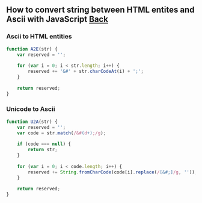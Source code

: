 ## How to convert string between HTML entites and Ascii with JavaScript [Back](./qa.md)

### Ascii to HTML entities

```js
function A2E(str) {
    var reserved = '';
    
    for (var i = 0; i < str.length; i++) {
        reserved += '&#' + str.charCodeAt(i) + ';';
    }
    
    return reserved;
}
```

### Unicode to Ascii

```js
function U2A(str) {
    var reserved = '';
    var code = str.match(/&#(d+);/g);
    
    if (code === null) {
        return str;
    }
    
    for (var i = 0; i < code.length; i++) {
        reserved += String.fromCharCode(code[i].replace(/[&#;]/g, ''));
    }
    
    return reserved;
}
```

